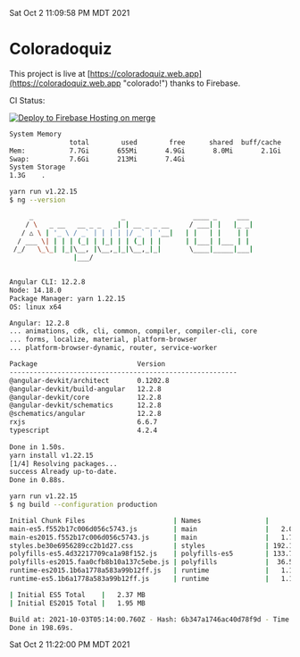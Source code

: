 Sat Oct  2 11:09:58 PM MDT 2021

# Coloradoquiz


This project is live at [https://coloradoquiz.web.app](https://coloradoquiz.web.app "colorado!") thanks to Firebase.

CI Status: 

[![Deploy to Firebase Hosting on merge](https://github.com/teamkushal/coloradoquiz/actions/workflows/firebase-hosting-merge.yml/badge.svg)](https://github.com/teamkushal/coloradoquiz/actions/workflows/firebase-hosting-merge.yml)

```bash
System Memory
               total        used        free      shared  buff/cache   available
Mem:           7.7Gi       655Mi       4.9Gi       8.0Mi       2.1Gi       6.7Gi
Swap:          7.6Gi       213Mi       7.4Gi
System Storage
1.3G	.
```
```bash
yarn run v1.22.15
$ ng --version

     _                      _                 ____ _     ___
    / \   _ __   __ _ _   _| | __ _ _ __     / ___| |   |_ _|
   / △ \ | '_ \ / _` | | | | |/ _` | '__|   | |   | |    | |
  / ___ \| | | | (_| | |_| | | (_| | |      | |___| |___ | |
 /_/   \_\_| |_|\__, |\__,_|_|\__,_|_|       \____|_____|___|
                |___/
    

Angular CLI: 12.2.8
Node: 14.18.0
Package Manager: yarn 1.22.15
OS: linux x64

Angular: 12.2.8
... animations, cdk, cli, common, compiler, compiler-cli, core
... forms, localize, material, platform-browser
... platform-browser-dynamic, router, service-worker

Package                         Version
---------------------------------------------------------
@angular-devkit/architect       0.1202.8
@angular-devkit/build-angular   12.2.8
@angular-devkit/core            12.2.8
@angular-devkit/schematics      12.2.8
@schematics/angular             12.2.8
rxjs                            6.6.7
typescript                      4.2.4
    
Done in 1.50s.
yarn install v1.22.15
[1/4] Resolving packages...
success Already up-to-date.
Done in 0.88s.
```
```bash
yarn run v1.22.15
$ ng build --configuration production

Initial Chunk Files                      | Names                |      Size
main-es5.f552b17c006d056c5743.js         | main                 |   2.05 MB
main-es2015.f552b17c006d056c5743.js      | main                 |   1.73 MB
styles.be30e6956289cc2b1d27.css          | styles               | 192.19 kB
polyfills-es5.4d32217709ca1a98f152.js    | polyfills-es5        | 133.75 kB
polyfills-es2015.faa0cfb8b10a137c5ebe.js | polyfills            |  36.55 kB
runtime-es2015.1b6a1778a583a99b12ff.js   | runtime              |   1.17 kB
runtime-es5.1b6a1778a583a99b12ff.js      | runtime              |   1.17 kB

| Initial ES5 Total    |   2.37 MB
| Initial ES2015 Total |   1.95 MB

Build at: 2021-10-03T05:14:00.760Z - Hash: 6b347a1746ac40d78f9d - Time: 191946ms
Done in 198.69s.
```
Sat Oct  2 11:22:00 PM MDT 2021
